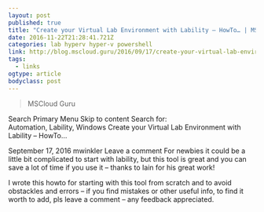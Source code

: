 ```yaml
---
layout: post
published: true
title: "Create your Virtual Lab Environment with Lability – HowTo… | MSCloud Guru"
date: 2016-11-22T21:28:41.721Z
categories: lab hyperv hyper-v powershell
link: http://blog.mscloud.guru/2016/09/17/create-your-virtual-lab-environment-with-lability-howto/
tags:
  - links
ogtype: article
bodyclass: post
---
```


> MSCloud Guru

Search
Primary Menu Skip to content
Search for:    
Automation, Lability, Windows
Create your Virtual Lab Environment with Lability – HowTo…

September 17, 2016 mwinkler	Leave a comment
For newbies it could be a little bit complicated to start with lability, but this tool is great and you can save a lot of time if you use it – thanks to Iain for his great work!

I wrote this howto for starting with this tool from scratch and to avoid obstackles and errors – if you find mistakes or other useful info, to find it worth to add, pls leave a comment – any feedback appreciated.
